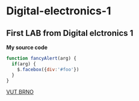 # Digital-electronics-1

## First LAB from Digital elctronics 1 ##


**My source code**


```javascript
function fancyAlert(arg) {
  if(arg) {
    $.facebox({div:'#foo'})
  }
}
```



[VUT BRNO](https://www.vutbr.cz)

